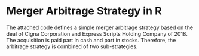 # Merger Arbitrage Strategy in R

The attached code defines a simple merger arbitrage strategy based on the deal of Cigna Corporation and Express Scripts Holding Company of 2018. The acquisition is paid part in cash and part in stocks. Therefore, the arbitrage strategy is combined of two sub-strategies.
